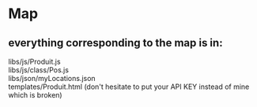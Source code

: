 # Map

## everything corresponding to the map is in:
libs/js/Produit.js  
libs/js/class/Pos.js  
libs/json/myLocations.json  
templates/Produit.html (don't hesitate to put your API KEY instead of mine which is broken)  
